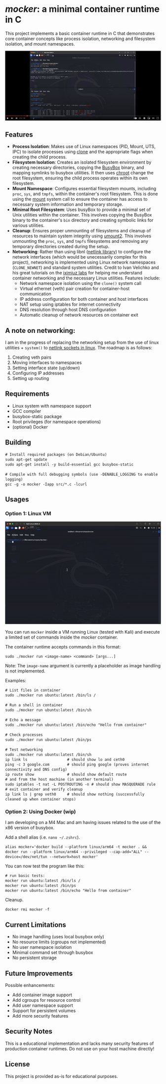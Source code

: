 # _mocker_: a minimal container runtime in C

This project implements a basic container runtime in C that demonstrates core container concepts like process isolation, networking and filesystem isolation, and mount namespaces.

[![Mocker demo](public/youtube.png)](https://www.youtube.com/watch?v=MNBXOb73fxs 'mocker demo')

## Features

- **Process Isolation**: Makes use of Linux namespaces (PID, Mount, UTS, IPC) to isolate processes using [clone](https://man7.org/linux/man-pages/man2/clone.2.html) and the appropriate flags when creating the child process.
- **Filesystem Isolation**: Creates an isolated filesystem environment by creating necessary directories, copying the [BusyBox](https://www.busybox.net/downloads/BusyBox.html) binary, and mapping symlinks to busybox utilities. It then uses [chroot](https://man7.org/linux/man-pages/man2/chroot.2.html) change the root filesystem, ensuring the child process operates within its own filesystem.
- **Mount Namespace**: Configures essential filesystem mounts, including `proc`, `sys`, and `tmpfs`, within the container's root filesystem. This is done using the [mount](https://man7.org/linux/man-pages/man2/mount.2.html) system call to ensure the container has access to necessary system information and temporary storage.
- **Minimal Root Filesystem**: Uses busyBox to provide a minimal set of Unix utilities within the container. This involves copying the BusyBox binary to the container's `bin` directory and creating symbolic links for various utilities.
- **Cleanup**: Ensures proper unmounting of filesystems and cleanup of resources to maintain system integrity using [umount2](https://man7.org/linux/man-pages/man2/umount.2.html). This involves unmounting the `proc`, `sys`, and `tmpfs` filesystems and removing any temporary directories created during the setup.
- **Networking**: Rather than using libnl ([netlink library](https://www.infradead.org/~tgr/libnl/)) to configure the network interfaces (which would be unecessarily complex for this project), networking is implemented using Linux network namespaces (`CLONE_NEWNET`) and standard system utilities. Credit to Ivan Velichko and his great tutorials on the [iximiuz labs](https://labs.iximiuz.com/tutorials/container-networking-from-scratch) for helping me understand container networking and the necessary Linux utilities. Features include:
  - Network namespace isolation using the `clone()` system call
  - Virtual ethernet (veth) pair creation for container-host communication
  - IP address configuration for both container and host interfaces
  - NAT setup using iptables for internet connectivity
  - DNS resolution through host DNS configuration
  - Automatic cleanup of network resources on container exit

## A note on networking:

I am in the progress of replacing the networking setup from the use of linux utilities + `system()` to [netlink sockets in linux](https://man7.org/linux/man-pages/man7/netlink.7.html). The roadmap is as follows:

1. Creating veth pairs
2. Moving interfaces to namespaces
3. Setting interface state (up/down)
4. Configuring IP addresses
5. Setting up routing

## Requirements

- Linux system with namespace support
- GCC compiler
- busybox-static package
- Root privileges (for namespace operations)
- (optional) Docker

## Building

```shell
# Install required packages (on Debian/Ubuntu)
sudo apt-get update
sudo apt-get install -y build-essential gcc busybox-static

# Compile with full debugging symbols (use -DENABLE_LOGGING to enable logging)
gcc -g -o mocker -Iapp src/*.c -lcurl
```

## Usages

### Option 1: Linux VM

![alt-text][1]

You can run `mocker` inside a VM running Linux (tested with Kali) and execute a limited set of commands inside the _mocker_ container.

The container runtime accepts commands in this format:

```shell
sudo ./mocker run <image-name> <command> [args...]
```

Note: The `image-name` argument is currently a placeholder as image handling is not implemented.

Examples:

```shell
# List files in container
sudo ./mocker run ubuntu:latest /bin/ls /

# Run a shell in container
sudo ./mocker run ubuntu:latest /bin/sh

# Echo a message
sudo ./mocker run ubuntu:latest /bin/echo "Hello from container"

# Check processes
sudo ./mocker run ubuntu:latest /bin/ps

# Test networking
sudo ./mocker run ubuntu:latest /bin/sh
ip link ls                  # should show lo and ceth0
ping -c 3 google.com        # should ping google (proves internet connectivity and DNS config)
ip route show               # should show default route
# and from the host machine (in another terminal)
sudo iptables -t nat -L POSTROUTING -n # should show MASQUERADE rule
# exit container and verify cleanup
ip link ls | grep veth0     # should show nothing (successfully cleaned up when container stops)
```

### Option 2: Using Docker (wip)

I am developing on a M4 Mac and am having issues related to the use of the x86 version of busybox.

Add a shell alias (i.e. `nano ~/.zshrc`).

```shell
alias mocker='docker build --platform linux/arm64 -t mocker . && docker run --platform linux/arm64 --privileged --cap-add="ALL" --device=/dev/net/tun --network=host mocker'
```

You can now test the program like this:

```shell
# run basic tests:
mocker run ubuntu:latest /bin/ls /
mocker run ubuntu:latest /bin/ps
mocker run ubuntu:latest /bin/echo "Hello from container"
```

Cleanup.

```shell
docker rmi mocker -f
```

## Current Limitations

- No image handling (uses local busybox only)
- No resource limits (cgroups not implemented)
- No user namespace isolation
- Minimal command set through busybox
- No persistent storage

## Future Improvements

Possible enhancements:

- Add container image support
- Add cgroups for resource control
- Add user namespace support
- Support for persistent volumes
- Add more security features

## Security Notes

This is a educational implementation and lacks many security features of production container runtimes. Do not use on your host machine directly!

## License

This project is provided as-is for educational purposes.

[1]: public/mocker-demo.gif 'Demo of mocker container running'
